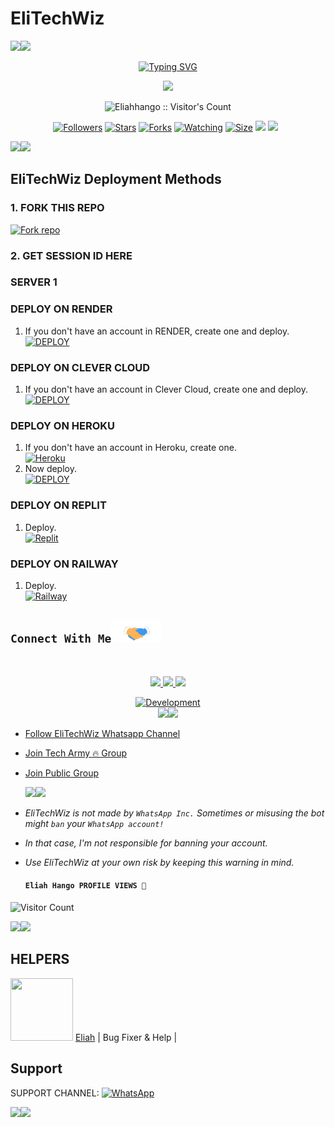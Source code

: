  # EliTechWiz
   <a><img src='https://i.imgur.com/LyHic3i.gif'/></a><a><img src='https://i.imgur.com/LyHic3i.gif'/></a>
<p align="center">
<p align="center">
  <a href="https://git.io/typing-svg"><img src="https://readme-typing-svg.demolab.com?font=EB+Garamond&weight=800&size=28&duration=4000&pause=1000&random=false&width=435&lines=+•EliTechWiz;MULTI+DEVICE+WHATSAPP+BOT;DEVELOPED+BY+ELIAH+HANGO;RELEASED+DATE+20%2F2%2F2006." alt="Typing SVG" /></a>
 </p>
<p align="center">
<img src="https://mallucampaign.in/images/img_1714767949.jpg"/> 
<p align="center"><img src="https://profile-counter.glitch.me/{Eliahhango}/count.svg" alt="Eliahhango :: Visitor's Count" /></p>
<p align="center">
<a href="https://github.com/Eliahhango/followers"><img title="Followers" src="https://img.shields.io/github/followers/Eliahhango?color=red&style=flat-square"></a>
<a href="https://github.com/Eliahhango/EliTechWiz/stargazers/"><img title="Stars" src="https://img.shields.io/github/stars/Eliahhango/EliTechWiz?color=blue&style=flat-square"></a>
<a href="https://github.com/Eliahhango/EliTechWiz/network/members"><img title="Forks" src="https://img.shields.io/github/forks/Eliahhango/EliTechWiz?color=red&style=flat-square"></a>
<a href="https://github.com/Eliahhango/EliTechWiz/watchers"><img title="Watching" src="https://img.shields.io/github/watchers/Eliahhango/EliTechWiz?label=Watchers&color=blue&style=flat-square"></a>
<a href="https://github.com/Eliahhango/EliTechWiz/"><img title="Size" src="https://img.shields.io/github/repo-size/DeeCeeXxx/Queen_Anita-V2?style=flat-square&color=green"></a>
<a href="https://hits.seeyoufarm.com"><img src="https://hits.seeyoufarm.com/api/count/incr/badge.svg?url=https%3A%2F%2Fgithub.com%2FEliahhango%2FEliTechWiz&count_bg=%2379C83D&title_bg=%23555555&icon=probot.svg&icon_color=%2300FF6D&title=hits&edge_flat=false"/></a>
<a href="https://github.com/Eliahhango/EliTechWiz/graphs/commit-activity"><img height="20" src="https://img.shields.io/badge/Maintained%3F-yes-green.svg"></a>&nbsp;&nbsp;
</p>
<p align='center'>
    </p>
<a><img src='https://i.imgur.com/LyHic3i.gif'/></a><a><img src='https://i.imgur.com/LyHic3i.gif'/></a>
<p align="center">

 ## EliTechWiz Deployment Methods

### 1. FORK THIS REPO

<a href='https://github.com/Eliahhango/EliTechWiz/fork' target="_blank"><img alt='Fork repo' src='https://img.shields.io/badge/Fork This Repo-black?style=for-the-badge&logo=git&logoColor=white'/></a>

### 2. GET SESSION ID HERE

### SERVER 1
 
### DEPLOY ON RENDER

1. If you don't have an account in RENDER, create one and deploy.
    <br>
    <a href='https://dashboard.render.com/select-repo?type=web' target="_blank"><img alt='DEPLOY' src='https://img.shields.io/badge/-DEPLOY-black?style=for-the-badge&logo=render&logoColor=white'/></a>


### DEPLOY ON CLEVER CLOUD

1. If you don't have an account in Clever Cloud, create one and deploy.
    <br>
    <a href='https://api.clever-cloud.com/v2/sessions/signup?subscription_source=cta-home-signup' target="_blank"><img alt='DEPLOY' src='https://img.shields.io/badge/-DEPLOY-orange?style=for-the-badge&logo=clever-cloud&logoColor=white'/></a>

### DEPLOY ON HEROKU

1. If you don't have an account in Heroku, create one.
    <br>
    <a href='https://signup.heroku.com/' target="_blank"><img alt='Heroku' src='https://img.shields.io/badge/-Create-purple?style=for-the-badge&logo=heroku&logoColor=white'/></a>
2. Now deploy.
    <br>
    <a href='https://dashboard.heroku.com/new?template=https://github.com/Eliahhango/EliTechWiz' target="_blank"><img alt='DEPLOY' src='https://img.shields.io/badge/-DEPLOY-purple?style=for-the-badge&logo=heroku&logoColor=white'/></a>
### DEPLOY ON REPLIT
1. Deploy.
    <br>
    <a href='https://replit.com/github/Eliahhango/EliTechWiz' target="_blank"><img alt='Replit' src='https://img.shields.io/badge/-Deploy-red?style=for-the-badge&logo=replit&logoColor=white'/></a>
### DEPLOY ON RAILWAY
1. Deploy.
    <br>
    <a href='https://railway.com/github/Eliahhango/EliTechWiz' target="_blank"><img alt='Railway' src='https://img.shields.io/badge/-Deploy-green?style=for-the-badge&logo=railway&logoColor=white'/></a>

   

## ```Connect With Me```<img src="https://github.com/0xAbdulKhalid/0xAbdulKhalid/raw/main/assets/mdImages/handshake.gif" width ="80"></h1> 
 <br> 
<p align="center">
<a href="https://wa.me/255688164510"><img src="https://img.shields.io/badge/Contact EliTechWiz-25D366?style=for-the-badge&logo=whatsapp&logoColor=white" />
<a href="https://whatsapp.com/channel/0029VaeEYF0BvvsZpaTPfL2s"><img src="https://img.shields.io/badge/Join Official Channel-25D366?style=for-the-badge&logo=whatsapp&logoColor=white" />
<a href="https://t.me/Eliah_Hango"><img src="https://img.shields.io/badge/Telegram-0088cc?style=for-the-badge&logo=telegram&logoColor=white" /><br>
<p align="center">
<img alt="Development" width="250" src='https://i.imgur.com/LyHic3i.gif'/></a>


<br>
<a><img src='https://i.imgur.com/LyHic3i.gif'/></a><a><img src='https://i.imgur.com/LyHic3i.gif'/></a>

* [Follow EliTechWiz Whatsapp Channel](https://whatsapp.com/channel/0029VaeEYF0BvvsZpaTPfL2s)

* [ Join Tech Army 🔥 Group](https://t.me/techarmyy)

* [Join Public Group ](https://chat.whatsapp.com/E4HXtMw8deL0Ye4o892LM7)

  <a><img src='https://i.imgur.com/LyHic3i.gif'/></a><a><img src='https://i.imgur.com/LyHic3i.gif'/></a>
  

- *EliTechWiz is not made by `WhatsApp Inc.` Sometimes or misusing the bot might `ban` your `WhatsApp account!`*

- *In that case, I'm not responsible for banning your account.*

- *Use EliTechWiz at your own risk by keeping this warning in mind.*
  
  #### ```Eliah Hango PROFILE VIEWS 🧚```
![Visitor Count](https://profile-counter.glitch.me/Eliahhango/count.svg)

<a><img src='https://i.imgur.com/LyHic3i.gif'/></a><a><img src='https://i.imgur.com/LyHic3i.gif'/></a>


## HELPERS

[<img src="https://github.com/Eliahhango.png?size=100" width="100" height="100">](https://github.com/Eliahhango) [Eliah](https://github.com/Eliahhango)
 | Bug Fixer & Help |

## Support

SUPPORT CHANNEL: <a href="[https://whatsapp.com/channel/0029VaeEYF0BvvsZpaTPfL2s)"><img alt="WhatsApp" src="https://img.shields.io/badge/WhatsApp-25D366?style=for-the-badge&logo=whatsapp&logoColor=white"/></a>



<a><img src='https://i.imgur.com/LyHic3i.gif'/></a><a><img src='https://i.imgur.com/LyHic3i.gif'/></a>
  
